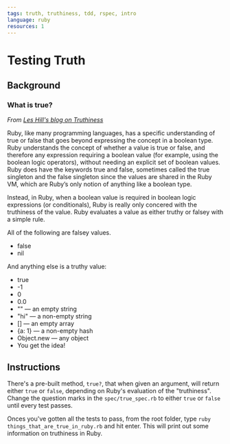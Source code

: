 ```yaml
---
tags: truth, truthiness, tdd, rspec, intro
language: ruby
resources: 1
---
```


# Testing Truth

## Background

### What is true?

_From [Les Hill's blog on Truthiness](http://blog.leshill.org/blog/2012/03/25/a-question-of-truth.html)_

Ruby, like many programming languages, has a specific understanding of true or false that goes beyond expressing the concept in a boolean type. Ruby understands the concept of whether a value is true or false, and therefore any expression requiring a boolean value (for example, using the boolean logic operators), without needing an explicit set of boolean values. Ruby does have the keywords true and false, sometimes called the true singleton and the false singleton since the values are shared in the Ruby VM, which are Ruby’s only notion of anything like a boolean type.

Instead, in Ruby, when a boolean value is required in boolean logic expressions (or conditionals), Ruby is really only concered with the truthiness of the value. Ruby evaluates a value as either truthy or falsey with a simple rule.

All of the following are falsey values.

* false
* nil

And anything else is a truthy value:

* true
* -1
* 0
* 0.0
* "" — an empty string
* "hi" — a non-empty string
* [] — an empty array
* {a: 1} — a non-empty hash
* Object.new — any object
* You get the idea!

## Instructions

There's a pre-built method, `true?`, that when given an argument, will return either `true` or `false`, depending on Ruby's evaluation of the "truthiness". Change the question marks in the `spec/true_spec.rb` to either `true` or `false` until every test passes.

Onces you've gotten all the tests to pass, from the root folder, type  `ruby things_that_are_true_in_ruby.rb` and hit enter. This will print out some information on truthiness in Ruby.

